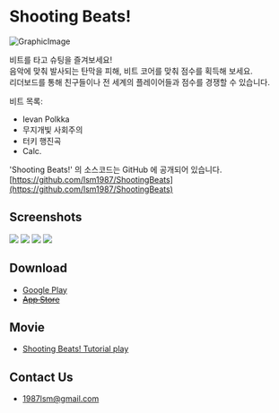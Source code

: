 Shooting Beats!
===
![GraphicImage](images/GraphicImage.png)

비트를 타고 슈팅을 즐겨보세요!  
음악에 맞춰 발사되는 탄막을 피해, 비트 코어를 맞춰 점수를 획득해 보세요.  
리더보드를 통해 친구들이나 전 세계의 플레이어들과 점수를 경쟁할 수 있습니다.  

비트 목록:
- Ievan Polkka
- 무지개빛 사회주의
- 터키 행진곡
- Calc.

'Shooting Beats!' 의 소스코드는 GitHub 에 공개되어 있습니다.
[https://github.com/lsm1987/ShootingBeats](https://github.com/lsm1987/ShootingBeats)

## Screenshots
![](images/Screenshot_Ready_Phone_5_5.png)
![](images/Screenshot_Play1_Phone_5_5.png)
![](images/Screenshot_Play2_Phone_5_5.png)
![](images/Screenshot_List_Phone_5_5.png)

## Download
- [Google Play](https://play.google.com/store/apps/details?id=com.lsm1987.ShootingBeats)
- [~~App Store~~](https://apps.apple.com/kr/app/id1474525871)

## Movie
- [Shooting Beats! Tutorial play](https://www.youtube.com/watch?v=v2521Lo-OZg)

## Contact Us
- 1987lsm@gmail.com
